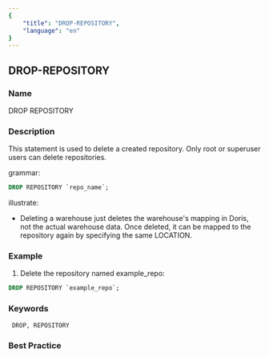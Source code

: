 ```yaml
---
{
    "title": "DROP-REPOSITORY",
    "language": "en"
}
---
```


## DROP-REPOSITORY

### Name

DROP REPOSITORY

### Description

This statement is used to delete a created repository. Only root or superuser users can delete repositories.

grammar:

```sql
DROP REPOSITORY `repo_name`;
```

illustrate:

- Deleting a warehouse just deletes the warehouse's mapping in Doris, not the actual warehouse data. Once deleted, it can be mapped to the repository again by specifying the same LOCATION.

### Example

1. Delete the repository named example_repo:

```sql
DROP REPOSITORY `example_repo`;
```

### Keywords

     DROP, REPOSITORY

### Best Practice
